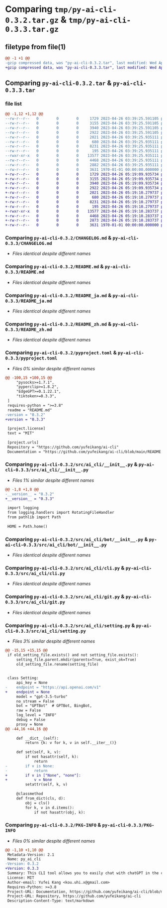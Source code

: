 # Comparing `tmp/py-ai-cli-0.3.2.tar.gz` & `tmp/py-ai-cli-0.3.3.tar.gz`

## filetype from file(1)

```diff
@@ -1 +1 @@
-gzip compressed data, was "py-ai-cli-0.3.2.tar", last modified: Wed Apr 26 03:39:44 2023, max compression
+gzip compressed data, was "py-ai-cli-0.3.3.tar", last modified: Wed Apr 26 05:19:29 2023, max compression
```

## Comparing `py-ai-cli-0.3.2.tar` & `py-ai-cli-0.3.3.tar`

### file list

```diff
@@ -1,12 +1,12 @@
--rw-r--r--   0        0        0     1729 2023-04-26 03:39:25.591105 py-ai-cli-0.3.2/CHANGELOG.md
--rw-r--r--   0        0        0     3155 2023-04-26 03:39:25.591105 py-ai-cli-0.3.2/README.md
--rw-r--r--   0        0        0     3940 2023-04-26 03:39:25.591105 py-ai-cli-0.3.2/README_ja.md
--rw-r--r--   0        0        0     2922 2023-04-26 03:39:25.591105 py-ai-cli-0.3.2/README_zh.md
--rw-r--r--   0        0        0     2021 2023-04-26 03:39:25.935111 py-ai-cli-0.3.2/pyproject.toml
--rw-r--r--   0        0        0      680 2023-04-26 03:39:25.935111 py-ai-cli-0.3.2/src/ai_cli/__init__.py
--rw-r--r--   0        0        0     8231 2023-04-26 03:39:25.935111 py-ai-cli-0.3.2/src/ai_cli/bot/__init__.py
--rw-r--r--   0        0        0      195 2023-04-26 03:39:25.935111 py-ai-cli-0.3.2/src/ai_cli/bot/token.py
--rwxr-xr-x   0        0        0    13577 2023-04-26 03:39:25.935111 py-ai-cli-0.3.2/src/ai_cli/cli.py
--rw-r--r--   0        0        0     4468 2023-04-26 03:39:25.935111 py-ai-cli-0.3.2/src/ai_cli/git.py
--rw-r--r--   0        0        0     2882 2023-04-26 03:39:25.935111 py-ai-cli-0.3.2/src/ai_cli/setting.py
--rw-r--r--   0        0        0     3631 1970-01-01 00:00:00.000000 py-ai-cli-0.3.2/PKG-INFO
+-rw-r--r--   0        0        0     1729 2023-04-26 05:19:09.935734 py-ai-cli-0.3.3/CHANGELOG.md
+-rw-r--r--   0        0        0     3155 2023-04-26 05:19:09.935734 py-ai-cli-0.3.3/README.md
+-rw-r--r--   0        0        0     3940 2023-04-26 05:19:09.935734 py-ai-cli-0.3.3/README_ja.md
+-rw-r--r--   0        0        0     2922 2023-04-26 05:19:09.935734 py-ai-cli-0.3.3/README_zh.md
+-rw-r--r--   0        0        0     2021 2023-04-26 05:19:10.279737 py-ai-cli-0.3.3/pyproject.toml
+-rw-r--r--   0        0        0      680 2023-04-26 05:19:10.279737 py-ai-cli-0.3.3/src/ai_cli/__init__.py
+-rw-r--r--   0        0        0     8231 2023-04-26 05:19:10.279737 py-ai-cli-0.3.3/src/ai_cli/bot/__init__.py
+-rw-r--r--   0        0        0      195 2023-04-26 05:19:10.279737 py-ai-cli-0.3.3/src/ai_cli/bot/token.py
+-rwxr-xr-x   0        0        0    13577 2023-04-26 05:19:10.283737 py-ai-cli-0.3.3/src/ai_cli/cli.py
+-rw-r--r--   0        0        0     4468 2023-04-26 05:19:10.283737 py-ai-cli-0.3.3/src/ai_cli/git.py
+-rw-r--r--   0        0        0     2873 2023-04-26 05:19:10.283737 py-ai-cli-0.3.3/src/ai_cli/setting.py
+-rw-r--r--   0        0        0     3631 1970-01-01 00:00:00.000000 py-ai-cli-0.3.3/PKG-INFO
```

### Comparing `py-ai-cli-0.3.2/CHANGELOG.md` & `py-ai-cli-0.3.3/CHANGELOG.md`

 * *Files identical despite different names*

### Comparing `py-ai-cli-0.3.2/README.md` & `py-ai-cli-0.3.3/README.md`

 * *Files identical despite different names*

### Comparing `py-ai-cli-0.3.2/README_ja.md` & `py-ai-cli-0.3.3/README_ja.md`

 * *Files identical despite different names*

### Comparing `py-ai-cli-0.3.2/README_zh.md` & `py-ai-cli-0.3.3/README_zh.md`

 * *Files identical despite different names*

### Comparing `py-ai-cli-0.3.2/pyproject.toml` & `py-ai-cli-0.3.3/pyproject.toml`

 * *Files 0% similar despite different names*

```diff
@@ -100,15 +100,15 @@
     "pysocks>=1.7.1",
     "pyperclip>=1.8.2",
     "EdgeGPT>=0.1.22.1",
     "tiktoken>=0.3.3",
 ]
 requires-python = ">=3.8"
 readme = "README.md"
-version = "0.3.2"
+version = "0.3.3"
 
 [project.license]
 text = "MIT"
 
 [project.urls]
 Repository = "https://github.com/yufeikang/ai-cli"
 Documentation = "https://github.com/yufeikang/ai-cli/blob/main/README.md"
```

### Comparing `py-ai-cli-0.3.2/src/ai_cli/__init__.py` & `py-ai-cli-0.3.3/src/ai_cli/__init__.py`

 * *Files 1% similar despite different names*

```diff
@@ -1,8 +1,8 @@
-__version__ = "0.3.2"
+__version__ = "0.3.3"
 
 import logging
 from logging.handlers import RotatingFileHandler
 from pathlib import Path
 
 HOME = Path.home()
```

### Comparing `py-ai-cli-0.3.2/src/ai_cli/bot/__init__.py` & `py-ai-cli-0.3.3/src/ai_cli/bot/__init__.py`

 * *Files identical despite different names*

### Comparing `py-ai-cli-0.3.2/src/ai_cli/cli.py` & `py-ai-cli-0.3.3/src/ai_cli/cli.py`

 * *Files identical despite different names*

### Comparing `py-ai-cli-0.3.2/src/ai_cli/git.py` & `py-ai-cli-0.3.3/src/ai_cli/git.py`

 * *Files identical despite different names*

### Comparing `py-ai-cli-0.3.2/src/ai_cli/setting.py` & `py-ai-cli-0.3.3/src/ai_cli/setting.py`

 * *Files 3% similar despite different names*

```diff
@@ -15,15 +15,15 @@
 if old_setting_file.exists() and not setting_file.exists():
     setting_file.parent.mkdir(parents=True, exist_ok=True)
     old_setting_file.rename(setting_file)
 
 
 class Setting:
     api_key = None
-    endpoint = "https://api.openai.com/v1"
+    endpoint = None
     model = "gpt-3.5-turbo"
     no_stream = False
     bot = "GPTBot"  # GPTBot, BingBot,
     raw = False
     log_level = "INFO"
     debug = False
     proxy = None
@@ -44,16 +44,16 @@
 
     def __dict__(self):
         return {k: v for k, v in self.__iter__()}
 
     def set(self, k, v):
         if not hasattr(self, k):
             return
-        if v is None:
-            return
+        if v in ["None", "none"]:
+            v = None
         setattr(self, k, v)
 
     @classmethod
     def from_dict(cls, d):
         obj = cls()
         for k, v in d.items():
             if not hasattr(obj, k):
```

### Comparing `py-ai-cli-0.3.2/PKG-INFO` & `py-ai-cli-0.3.3/PKG-INFO`

 * *Files 0% similar despite different names*

```diff
@@ -1,10 +1,10 @@
 Metadata-Version: 2.1
 Name: py_ai_cli
-Version: 0.3.2
+Version: 0.3.3
 Summary: This CLI tool allows you to easily chat with chatGPT in the command line. You can chat with it, ask questions, and even translate text. It also
 License: MIT
 Author-email: Yufei Kang <kou.uhi.x@gmail.com>
 Requires-Python: >=3.8
 Project-URL: Documentation, https://github.com/yufeikang/ai-cli/blob/main/README.md
 Project-URL: Repository, https://github.com/yufeikang/ai-cli
 Description-Content-Type: text/markdown
```

